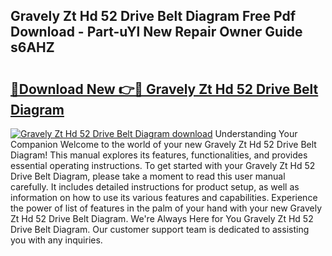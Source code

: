## Gravely Zt Hd 52 Drive Belt Diagram Free Pdf Download - Part-uYl New Repair Owner Guide s6AHZ

# <h2><a href="http://dfhowg.blite.top/?on=Gravely+Zt+Hd+52+Drive+Belt+Diagram">🔗Download New 👉🔴 Gravely Zt Hd 52 Drive Belt Diagram</a></h2>

[![Gravely Zt Hd 52 Drive Belt Diagram download](https://i.imgur.com/lujVjoI.png)](http://dfhowg.blite.top/?on=Gravely+Zt+Hd+52+Drive+Belt+Diagram)
Understanding Your Companion Welcome to the world of your new Gravely Zt Hd 52 Drive Belt Diagram! This manual explores its features, functionalities, and provides essential operating instructions. To get started with your Gravely Zt Hd 52 Drive Belt Diagram, please take a moment to read this user manual carefully. It includes detailed instructions for product setup, as well as information on how to use its various features and capabilities. Experience the power of list of features in the palm of your hand with your new Gravely Zt Hd 52 Drive Belt Diagram. We're Always Here for You Gravely Zt Hd 52 Drive Belt Diagram. Our customer support team is dedicated to assisting you with any inquiries.
